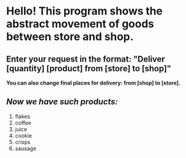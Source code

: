 # Hello! This program shows the abstract movement of goods between store and shop.
 ## Enter your request in the format: "Deliver [quantity] [product] from [store] to [shop]"
 **You can also change final places for delivery: from [shop] to [store].**
 ## ***Now we have such products:***
1. flakes
2. coffee
3. juice
4. cookie
5. crisps
6. sausage